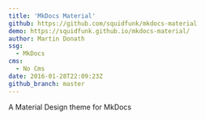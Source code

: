 ```yaml
---
title: 'MkDocs Material'
github: https://github.com/squidfunk/mkdocs-material
demo: https://squidfunk.github.io/mkdocs-material/
author: Martin Donath
ssg:
  - MkDocs
cms:
  - No Cms
date: 2016-01-28T22:09:23Z
github_branch: master
---
```


A Material Design theme for MkDocs